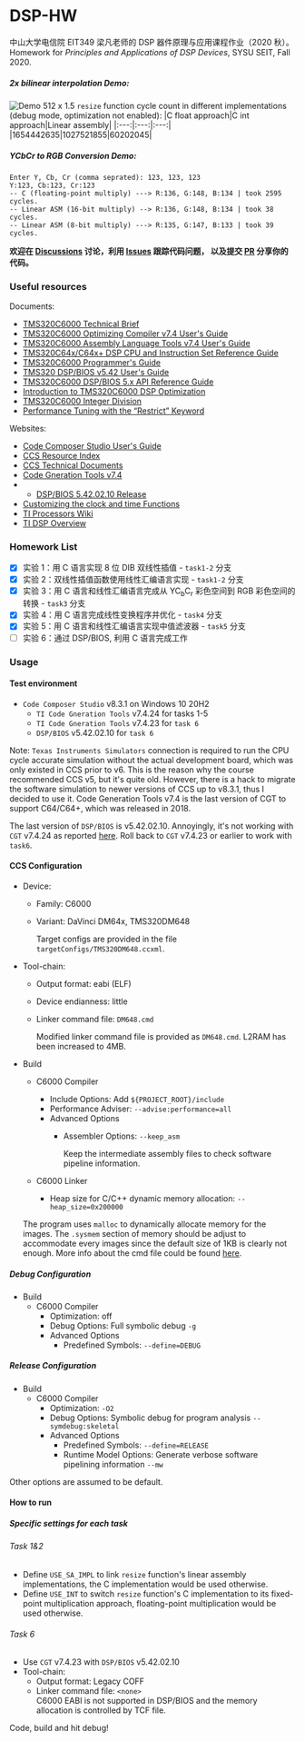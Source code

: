 # DSP-HW

中山大学电信院 EIT349 梁凡老师的 DSP 器件原理与应用课程作业（2020 秋）。  
Homework for _Principles and Applications of DSP Devices_, SYSU SEIT, Fall 2020.

##### 2x bilinear interpolation Demo:

![Demo](https://waferlab.tk/res/demo.jpg)
512 x 1.5 `resize` function cycle count in different implementations (debug mode, optimization not enabled):
|C float approach|C int approach|Linear assembly|
|:---:|:---:|:---:|
|1654442635|1027521855|60202045|

##### YCbCr to RGB Conversion Demo:

```shell
Enter Y, Cb, Cr (comma seprated): 123, 123, 123
Y:123, Cb:123, Cr:123
-- C (floating-point multiply) ---> R:136, G:148, B:134 | took 2595 cycles.
-- Linear ASM (16-bit multiply) --> R:136, G:148, B:134 | took 38 cycles.
-- Linear ASM (8-bit multiply) ---> R:135, G:147, B:133 | took 39 cycles.
```

**欢迎在 [Discussions](https://github.com/atlanswer/DSP-HW/discussions) 讨论，利用 [Issues](https://github.com/atlanswer/DSP-HW/issues) 跟踪代码问题， 以及提交 [PR](https://github.com/atlanswer/DSP-HW/pulls) 分享你的代码。**

### Useful resources

Documents:

- [TMS320C6000 Technical Brief](https://www.ti.com/lit/ug/spru197d/spru197d.pdf)
- [TMS320C6000 Optimizing Compiler v7.4 User's Guide](https://www.ti.com/lit/pdf/spru187)
- [TMS320C6000 Assembly Language Tools v7.4 User's Guide](https://www.ti.com/lit/pdf/spru186)
- [TMS320C64x/C64x+ DSP CPU and Instruction Set Reference Guide](https://www.ti.com/lit/pdf/spru732)
- [TMS320C6000 Programmer's Guide](https://www.ti.com/lit/ug/spru198k)
- [TMS320 DSP/BIOS v5.42 User's Guide](http://software-dl.ti.com/dsps/dsps_public_sw/sdo_sb/targetcontent/bios/dspbios/5_42_02_10/exports/docs/docs/spru423i.pdf)
- [TMS320C6000 DSP/BIOS 5.x API Reference Guide](http://software-dl.ti.com/dsps/dsps_public_sw/sdo_sb/targetcontent/bios/dspbios/5_42_02_10/exports/docs/docs/spru403s.pdf)
- [Introduction to TMS320C6000 DSP Optimization](https://www.ti.com/lit/an/sprabf2/sprabf2.pdf)
- [TMS320C6000 Integer Division](https://www.ti.com/lit/an/spra707/spra707.pdf)
- [Performance Tuning with the “Restrict” Keyword](https://processors.wiki.ti.com/images/f/ff/Bartley=Wiki_1.1=Performance_Tuning_with_the_RESTRICT_Keyword.pdf)

Websites:
- [Code Composer Studio User's Guide](https://software-dl.ti.com/ccs/esd/documents/users_guide/index.html)
- [CCS Resource Index](https://www.ti.com/tool/CCSTUDIO)
- [CCS Technical Documents](https://software-dl.ti.com/ccs/esd/documents/ccs_documentation-overview.html)
- [Code Gneration Tools v7.4](https://www.ti.com/tool/download/C6000-CGT-7-4)
- - [DSP/BIOS 5.42.02.10 Release](http://software-dl.ti.com/dsps/dsps_public_sw/sdo_sb/targetcontent/bios/dspbios/5_42_02_10/index_FDS.html)
- [Customizing the clock and time Functions](https://processors.wiki.ti.com/index.php/Customizing_the_clock_and_time_Functions)
- [TI Processors Wiki](https://processors.wiki.ti.com/)
- [TI DSP Overview](https://www.ti.com/processors/digital-signal-processors/overview.html)

### Homework List

- [x] 实验 1：用 C 语言实现 8 位 DIB 双线性插值 - `task1-2` 分支
- [x] 实验 2：双线性插值函数使用线性汇编语言实现 - `task1-2` 分支
- [x] 实验 3：用 C 语言和线性汇编语言完成从 YC<sub>b</sub>C<sub>r</sub> 彩色空间到 RGB 彩色空间的转换 - `task3` 分支
- [x] 实验 4：用 C 语言完成线性变换程序并优化 - `task4` 分支
- [x] 实验 5：用 C 语言和线性汇编语言实现中值滤波器 - `task5` 分支
- [ ] 实验 6：通过 DSP/BIOS, 利用 C 语言完成工作

### Usage

#### Test environment

- `Code Composer Studio` v8.3.1 on Windows 10 20H2
    - `TI Code Gneration Tools` v7.4.24 for tasks 1-5
    - `TI Code Gneration Tools` v7.4.23 for `task 6`
    - `DSP/BIOS` v5.42.02.10 for `task 6`

Note: `Texas Instruments Simulators` connection is required to run the CPU cycle accurate simulation without the actual development board, which was only existed in CCS prior to v6. This is the reason why the course recommended CCS v5, but it's quite old. However, there is a hack to migrate the software simulation to newer versions of CCS up to v8.3.1, thus I decided to use it. Code Generation Tools v7.4 is the last version of CGT to support C64/C64+, which was released in 2018.

The last version of `DSP/BIOS` is v5.42.02.10. Annoyingly, it's not working with `CGT` v7.4.24 as reported [here](https://e2e.ti.com/support/processors/f/791/t/710939?RTOS-TMS320C6413-DSP-BIOS-configuration-file#pi320966=2). Roll back to `CGT` v7.4.23 or earlier to work with `task6`.

#### CCS Configuration

- Device:
    - Family: C6000
    - Variant: DaVinci DM64x, TMS320DM648

        Target configs are provided in the file `targetConfigs/TMS320DM648.ccxml`.

- Tool-chain:
    - Output format: eabi (ELF)
    - Device endianness: little
    - Linker command file: `DM648.cmd`

        Modified linker command file is provided as `DM648.cmd`. L2RAM has been increased to 4MB.

- Build
    - C6000 Compiler
        - Include Options: Add `${PROJECT_ROOT}/include`
        - Performance Adviser: `--advise:performance=all`
        - Advanced Options
            - Assembler Options: `--keep_asm`
            
                Keep the intermediate assembly files to check software pipeline information.

    - C6000 Linker
        - Heap size for C/C++ dynamic memory allocation: `--heap_size=0x200000`

    The program uses `malloc` to dynamically allocate memory for the images. The `.sysmem` section of memory should be adjust to accommodate every images since the default size of 1KB is clearly not enough. More info about the cmd file could be found [here](https://software-dl.ti.com/ccs/esd/documents/sdto_cgt_Linker-Command-File-Primer.html).

##### Debug Configuration 

- Build
    - C6000 Compiler
        - Optimization: off
        - Debug Options: Full symbolic debug `-g`
        - Advanced Options
            - Predefined Symbols: `--define=DEBUG`

##### Release Configuration

- Build
    - C6000 Compiler
        - Optimization: `-O2`
        - Debug Options: Symbolic debug for program analysis `--symdebug:skeletal`
        - Advanced Options
            - Predefined Symbols: `--define=RELEASE`
            - Runtime Model Options: Generate verbose software pipelining information `--mw`

Other options are assumed to be default.

#### How to run

##### Specific settings for each task

###### Task 1&2

- Define `USE_SA_IMPL` to link `resize` function's linear assembly implementations, the C implementation would be used otherwise.
- Define `USE_INT` to switch `resize` function's C implementation to its fixed-point multiplication approach, floating-point multiplication would be used otherwise.

###### Task 6

- Use `CGT` v7.4.23 with `DSP/BIOS` v5.42.02.10
- Tool-chain:
    - Output format: Legacy COFF
    - Linker command file: `<none>`  
    C6000 EABI is not supported in DSP/BIOS and the memory allocation is controlled by TCF file.

Code, build and hit debug!
